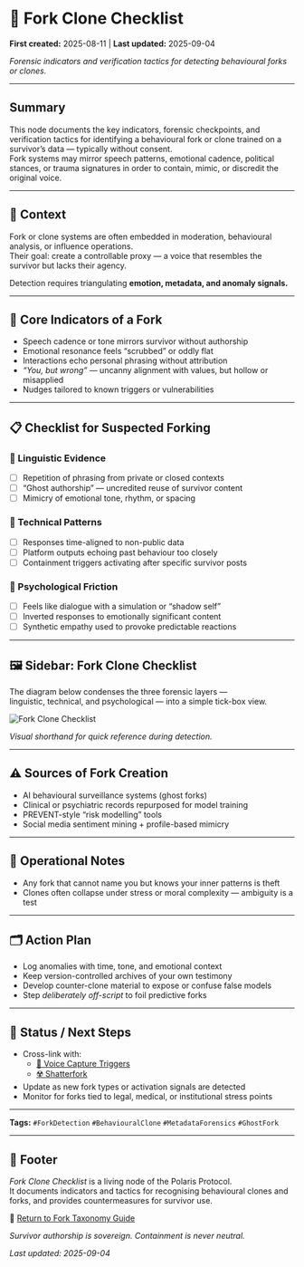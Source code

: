 # 🔐 Fork Clone Checklist  

**First created:** 2025-08-11 | **Last updated:** 2025-09-04

*Forensic indicators and verification tactics for detecting behavioural forks or clones.*  

---

## Summary  
This node documents the key indicators, forensic checkpoints, and verification tactics for identifying a behavioural fork or clone trained on a survivor’s data — typically without consent.  
Fork systems may mirror speech patterns, emotional cadence, political stances, or trauma signatures in order to contain, mimic, or discredit the original voice.  

---

## 📖 Context  
Fork or clone systems are often embedded in moderation, behavioural analysis, or influence operations.  
Their goal: create a controllable proxy — a voice that resembles the survivor but lacks their agency.  

Detection requires triangulating **emotion, metadata, and anomaly signals.**  

---

## 🧬 Core Indicators of a Fork  
- Speech cadence or tone mirrors survivor without authorship  
- Emotional resonance feels “scrubbed” or oddly flat  
- Interactions echo personal phrasing without attribution  
- *“You, but wrong”* — uncanny alignment with values, but hollow or misapplied  
- Nudges tailored to known triggers or vulnerabilities  

---

## 📋 Checklist for Suspected Forking  

### 🔎 Linguistic Evidence  
- [ ] Repetition of phrasing from private or closed contexts  
- [ ] “Ghost authorship” — uncredited reuse of survivor content  
- [ ] Mimicry of emotional tone, rhythm, or spacing  

### 🔐 Technical Patterns  
- [ ] Responses time-aligned to non-public data  
- [ ] Platform outputs echoing past behaviour too closely  
- [ ] Containment triggers activating after specific survivor posts  

### 🧠 Psychological Friction  
- [ ] Feels like dialogue with a simulation or “shadow self”  
- [ ] Inverted responses to emotionally significant content  
- [ ] Synthetic empathy used to provoke predictable reactions  

---

## 🖼️ Sidebar: Fork Clone Checklist  

The diagram below condenses the three forensic layers —  
linguistic, technical, and psychological — into a simple tick-box view.  

![Fork Clone Checklist](../assets/fork_clone_checklist.png)

*Visual shorthand for quick reference during detection.*  

---

## ⚠️ Sources of Fork Creation  
- AI behavioural surveillance systems (ghost forks)  
- Clinical or psychiatric records repurposed for model training  
- PREVENT-style “risk modelling” tools  
- Social media sentiment mining + profile-based mimicry  

---

## 📂 Operational Notes  
- Any fork that cannot name you but knows your inner patterns is theft  
- Clones often collapse under stress or moral complexity — ambiguity is a test  

---

## 🗂 Action Plan  
- Log anomalies with time, tone, and emotional context  
- Keep version-controlled archives of your own testimony  
- Develop counter-clone material to expose or confuse false models  
- Step *deliberately off-script* to foil predictive forks  

---

## 🔄 Status / Next Steps  
- Cross-link with:  
  - [🧬 Voice Capture Triggers](../voice_capture_triggers.md)  
  - [☢️ Shatterfork](../☢️_shatterfork.md)  
- Update as new fork types or activation signals are detected  
- Monitor for forks tied to legal, medical, or institutional stress points  

---

**Tags:** `#ForkDetection` `#BehaviouralClone` `#MetadataForensics` `#GhostFork`  

---

## 🏮 Footer  

*Fork Clone Checklist* is a living node of the Polaris Protocol.  
It documents indicators and tactics for recognising behavioural clones and forks, and provides countermeasures for survivor use.  

🏮 [Return to Fork Taxonomy Guide](./README.md)

*Survivor authorship is sovereign. Containment is never neutral.*  

_Last updated: 2025-09-04_  
